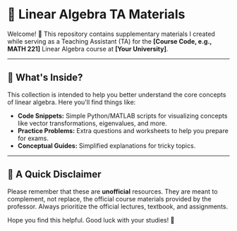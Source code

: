 # 📐 Linear Algebra TA Materials

Welcome! 👋 This repository contains supplementary materials I created while serving as a Teaching Assistant (TA) for the **[Course Code, e.g., MATH 221]** Linear Algebra course at **[Your University]**.

---

## 📂 What's Inside?

This collection is intended to help you better understand the core concepts of linear algebra. Here you'll find things like:

* **Code Snippets:** Simple Python/MATLAB scripts for visualizing concepts like vector transformations, eigenvalues, and more.
* **Practice Problems:** Extra questions and worksheets to help you prepare for exams.
* **Conceptual Guides:** Simplified explanations for tricky topics.

---

## 📝 A Quick Disclaimer

Please remember that these are **unofficial** resources. They are meant to complement, not replace, the official course materials provided by the professor. Always prioritize the official lectures, textbook, and assignments.

Hope you find this helpful. Good luck with your studies! 🚀